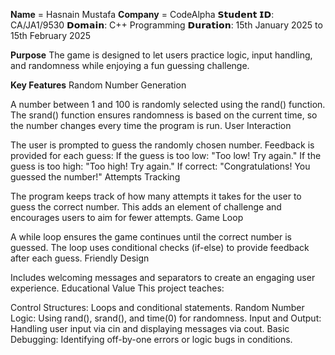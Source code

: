 **Name** = Hasnain Mustafa
**Company** = CodeAlpha
𝗦𝘁𝘂𝗱𝗲𝗻𝘁 𝗜𝗗: CA/JA1/9530
𝗗𝗼𝗺𝗮𝗶𝗻: C++ Programming
𝗗𝘂𝗿𝗮𝘁𝗶𝗼𝗻: 15th January 2025 to 15th February 2025

**Purpose**
The game is designed to let users practice logic, input handling, and randomness while enjoying a fun guessing challenge.

**Key Features**
Random Number Generation

A number between 1 and 100 is randomly selected using the rand() function.
The srand() function ensures randomness is based on the current time, so the number changes every time the program is run.
User Interaction

The user is prompted to guess the randomly chosen number.
Feedback is provided for each guess:
If the guess is too low: "Too low! Try again."
If the guess is too high: "Too high! Try again."
If correct: "Congratulations! You guessed the number!"
Attempts Tracking

The program keeps track of how many attempts it takes for the user to guess the correct number.
This adds an element of challenge and encourages users to aim for fewer attempts.
Game Loop

A while loop ensures the game continues until the correct number is guessed.
The loop uses conditional checks (if-else) to provide feedback after each guess.
Friendly Design

Includes welcoming messages and separators to create an engaging user experience.
Educational Value
This project teaches:

Control Structures: Loops and conditional statements.
Random Number Logic: Using rand(), srand(), and time(0) for randomness.
Input and Output: Handling user input via cin and displaying messages via cout.
Basic Debugging: Identifying off-by-one errors or logic bugs in conditions.
